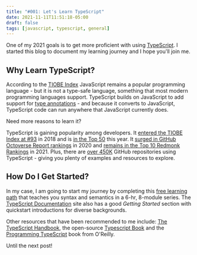 ```yaml
---
title: "#001: Let's Learn TypeScript"
date: 2021-11-11T11:51:18-05:00
draft: false
tags: [javascript, typescript, general]
---
```


One of my 2021 goals is to get more proficient with using [TypeScript](https://www.typescriptlang.org/). I started this blog to document my learning journey and I hope you'll join me.

## Why Learn TypeScript?

According to the [TIOBE Index](https://www.tiobe.com/tiobe-index/) JavaScript remains a popular programming language - but it is not a type-safe language, something that most modern programming languages support. TypeScript builds on JavaScript to add support for [type annotations](https://www.typescriptlang.org/why-create-typescript) - and because it converts to JavaScript, TypeScript code can run anywhere that JavaScript currently does.

Need more reasons to learn it? 

TypeScript is gaining popularity among developers. It [entered the TIOBE Index at #93](https://jaxenter.com/typescript-tiobe-june-2018-145492.html) in 2018 and is [in the Top 50](https://www.tiobe.com/tiobe-index/) this year. It [surged in GitHub Octoverse Report rankings](https://visualstudiomagazine.com/articles/2020/12/03/octoverse-2020.aspx) in 2020 and [remains in the Top 10 Redmonk Rankings](https://redmonk.com/sogrady/2021/08/05/language-rankings-6-21/) in 2021. Plus, there are [over 450K](https://github.com/search?q=language%3ATypeScript) GitHub repositories using TypeScript - giving you plenty of examples and resources to explore.

## How Do I Get Started?

In my case, I am going to start my journey by completing this [free learning path](https://docs.microsoft.com/en-us/learn/paths/build-javascript-applications-typescript/) that teaches you syntax and semantics in a 6-hr, 8-module series. The [TypeScript Documentation](https://www.typescriptlang.org/docs/) site also has a good _Getting Started_ section with quickstart introductions for diverse backgrounds.

Other resources that have been recommended to me include: [The TypeScript Handbook](https://www.typescriptlang.org/docs/handbook/intro.html), the open-source [Typescript Book](https://github.com/basarat/typescript-book) and the [Programming TypeScript](https://learning.oreilly.com/library/view/programming-typescript/9781492037644/) book from O'Reilly.

Until the next post!